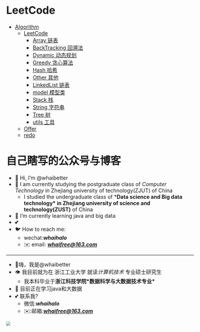 # LeetCode

<!-- START doctoc generated TOC please keep comment here to allow auto update -->
<!-- DON'T EDIT THIS SECTION, INSTEAD RE-RUN doctoc TO UPDATE -->
- [Algorithm](./src/main/java/cn/whaifree)
  - [LeetCode](./src/main/java/cn/whaifree/leetCode)
    - [Array 链表](./src/main/java/cn/whaifree/leetCode/Array)
    - [BackTracking 回溯法](./src/main/java/cn/whaifree/leetCode/Array/BackTracking)
    - [Dynamic 动态规划](./src/main/java/cn/whaifree/leetCode/Array/Dynamic)
    - [Greedy 贪心算法](./src/main/java/cn/whaifree/leetCode/Array/Greedy)
    - [Hash 哈希](./src/main/java/cn/whaifree/leetCode/Array/Hash)
    - [Other 其他 ](./src/main/java/cn/whaifree/leetCode/Array/LeetCode)
    - [LinkedList 链表](./src/main/java/cn/whaifree/leetCode/Array/LinkedList)
    - [model 模型类](./src/main/java/cn/whaifree/leetCode/Array/model)
    - [Stack 栈](./src/main/java/cn/whaifree/leetCode/Array/Stack)
    - [String 字符串](./src/main/java/cn/whaifree/leetCode/Array/String)
    - [Tree 树](./src/main/java/cn/whaifree/leetCode/Array/Tree)
    - [utils 工具](./src/main/java/cn/whaifree/leetCode/Array/utils)
  - [Offer](./src/main/java/cn/whaifree/leetCode)
  - [redo](./src/main/java/cn/whaifree/redo)


# 自己瞎写的公众号与博客



- 👋 Hi, I’m @whaibetter
- 👀 I am currently studying the postgraduate class of *Computer Technology* in Zhejiang university of technology(ZJUT) of China
  - I studied the undergraduate class of ***Data science and Big data technology\* in Zhejiang university of science and technology(ZUST)** of China
- 🌴 I’m currently learning java and big data
- 💕
- 🐦 How to reach me:
  - wechat:***whaihalo***
  - ✉️ email: ***whaifree@163.com***

------

- 👋嗨，我是@whaibetter
- 👁 我目前就为在 浙江工业大学 就读*计算机技术* 专业硕士研究生
  - 我本科毕业于**浙江科技学院\*数据科学与大数据技术专业\***
- 🌴 目前正在学习java和大数据
- 💕 联系我?
  - 微信:***whaihalo***
  - ✉️:邮箱:***whaifree@163.com***


<img src="http://42.192.130.83:9000/picgo/imgs/image-20230830165044149.png" style="zoom:67%;" /></a>
